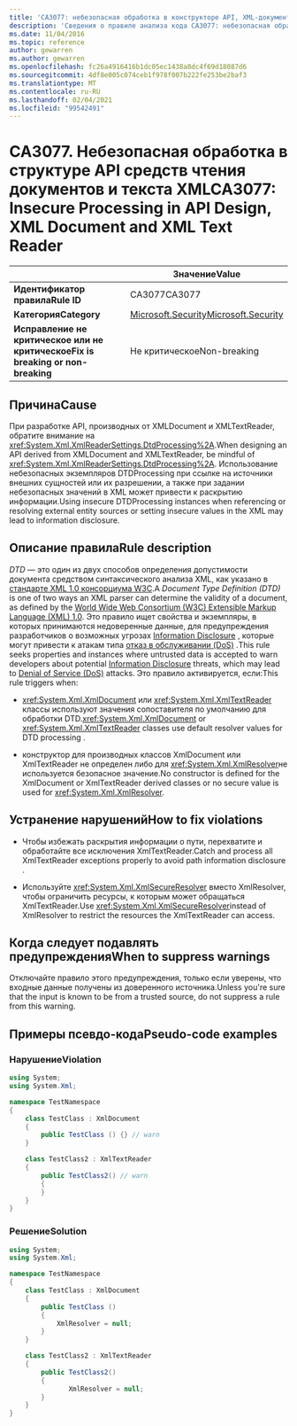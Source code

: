 ```yaml
---
title: 'CA3077: небезопасная обработка в конструкторе API, XML-документ и средство чтения текста XML (анализ кода)'
description: 'Сведения о правиле анализа кода CA3077: небезопасная обработка в конструкторе API, XML-документе и средстве чтения текста XML'
ms.date: 11/04/2016
ms.topic: reference
author: gewarren
ms.author: gewarren
ms.openlocfilehash: fc26a4916416b1dc05ec1438a8dc4f69d18087d6
ms.sourcegitcommit: 4df8e005c074ceb1f978f007b222fe253be2baf3
ms.translationtype: MT
ms.contentlocale: ru-RU
ms.lasthandoff: 02/04/2021
ms.locfileid: "99542491"
---
```

# <a name="ca3077-insecure-processing-in-api-design-xml-document-and-xml-text-reader"></a><span data-ttu-id="df080-103">CA3077. Небезопасная обработка в структуре API средств чтения документов и текста XML</span><span class="sxs-lookup"><span data-stu-id="df080-103">CA3077: Insecure Processing in API Design, XML Document and XML Text Reader</span></span>

| | <span data-ttu-id="df080-104">Значение</span><span class="sxs-lookup"><span data-stu-id="df080-104">Value</span></span> |
|-|-|
| <span data-ttu-id="df080-105">**Идентификатор правила**</span><span class="sxs-lookup"><span data-stu-id="df080-105">**Rule ID**</span></span> |<span data-ttu-id="df080-106">CA3077</span><span class="sxs-lookup"><span data-stu-id="df080-106">CA3077</span></span>|
| <span data-ttu-id="df080-107">**Категория**</span><span class="sxs-lookup"><span data-stu-id="df080-107">**Category**</span></span> |[<span data-ttu-id="df080-108">Microsoft.Security</span><span class="sxs-lookup"><span data-stu-id="df080-108">Microsoft.Security</span></span>](security-warnings.md)|
| <span data-ttu-id="df080-109">**Исправление не критическое или не критическое**</span><span class="sxs-lookup"><span data-stu-id="df080-109">**Fix is breaking or non-breaking**</span></span> |<span data-ttu-id="df080-110">Не критическое</span><span class="sxs-lookup"><span data-stu-id="df080-110">Non-breaking</span></span>|

## <a name="cause"></a><span data-ttu-id="df080-111">Причина</span><span class="sxs-lookup"><span data-stu-id="df080-111">Cause</span></span>

<span data-ttu-id="df080-112">При разработке API, производных от XMLDocument и XMLTextReader, обратите внимание на <xref:System.Xml.XmlReaderSettings.DtdProcessing%2A>.</span><span class="sxs-lookup"><span data-stu-id="df080-112">When designing an API derived from XMLDocument and XMLTextReader, be mindful of <xref:System.Xml.XmlReaderSettings.DtdProcessing%2A>.</span></span>  <span data-ttu-id="df080-113">Использование небезопасных экземпляров DTDProcessing при ссылке на источники внешних сущностей или их разрешении, а также при задании небезопасных значений в XML может привести к раскрытию информации.</span><span class="sxs-lookup"><span data-stu-id="df080-113">Using insecure DTDProcessing instances when referencing or resolving external entity sources or setting insecure values in the XML may lead to information disclosure.</span></span>

## <a name="rule-description"></a><span data-ttu-id="df080-114">Описание правила</span><span class="sxs-lookup"><span data-stu-id="df080-114">Rule description</span></span>

<span data-ttu-id="df080-115">*DTD* — это один из двух способов определения допустимости документа средством синтаксического анализа XML, как указано в  [стандарте XML 1.0 консорциума W3C](https://www.w3.org/TR/2008/REC-xml-20081126/).</span><span class="sxs-lookup"><span data-stu-id="df080-115">A *Document Type Definition (DTD)* is one of two ways an XML parser can determine the validity of a document, as defined by the  [World Wide Web Consortium (W3C) Extensible Markup Language (XML) 1.0](https://www.w3.org/TR/2008/REC-xml-20081126/).</span></span> <span data-ttu-id="df080-116">Это правило ищет свойства и экземпляры, в которых принимаются недоверенные данные, для предупреждения разработчиков о возможных угрозах [Information Disclosure](../../../framework/wcf/feature-details/information-disclosure.md) , которые могут привести к атакам типа [отказ в обслуживании (DoS)](../../../framework/wcf/feature-details/denial-of-service.md) .</span><span class="sxs-lookup"><span data-stu-id="df080-116">This rule seeks properties and instances where untrusted data is accepted to warn developers about potential [Information Disclosure](../../../framework/wcf/feature-details/information-disclosure.md) threats, which may lead to [Denial of Service (DoS)](../../../framework/wcf/feature-details/denial-of-service.md) attacks.</span></span> <span data-ttu-id="df080-117">Это правило активируется, если:</span><span class="sxs-lookup"><span data-stu-id="df080-117">This rule triggers when:</span></span>

- <span data-ttu-id="df080-118"><xref:System.Xml.XmlDocument> или <xref:System.Xml.XmlTextReader> классы используют значения сопоставителя по умолчанию для обработки DTD.</span><span class="sxs-lookup"><span data-stu-id="df080-118"><xref:System.Xml.XmlDocument> or <xref:System.Xml.XmlTextReader> classes use default resolver values for DTD processing    .</span></span>

- <span data-ttu-id="df080-119">конструктор для производных классов XmlDocument или XmlTextReader не определен либо для <xref:System.Xml.XmlResolver>не используется безопасное значение.</span><span class="sxs-lookup"><span data-stu-id="df080-119">No constructor is defined for the XmlDocument or XmlTextReader derived classes or no secure value is used for <xref:System.Xml.XmlResolver>.</span></span>

## <a name="how-to-fix-violations"></a><span data-ttu-id="df080-120">Устранение нарушений</span><span class="sxs-lookup"><span data-stu-id="df080-120">How to fix violations</span></span>

- <span data-ttu-id="df080-121">Чтобы избежать раскрытия информации о пути, перехватите и обработайте все исключения XmlTextReader.</span><span class="sxs-lookup"><span data-stu-id="df080-121">Catch and process all XmlTextReader exceptions properly to avoid path information disclosure    .</span></span>

- <span data-ttu-id="df080-122">Используйте <xref:System.Xml.XmlSecureResolver> вместо XmlResolver, чтобы ограничить ресурсы, к которым может обращаться XmlTextReader.</span><span class="sxs-lookup"><span data-stu-id="df080-122">Use <xref:System.Xml.XmlSecureResolver>instead of XmlResolver to restrict the resources the XmlTextReader can  access.</span></span>

## <a name="when-to-suppress-warnings"></a><span data-ttu-id="df080-123">Когда следует подавлять предупреждения</span><span class="sxs-lookup"><span data-stu-id="df080-123">When to suppress warnings</span></span>

<span data-ttu-id="df080-124">Отключайте правило этого предупреждения, только если уверены, что входные данные получены из доверенного источника.</span><span class="sxs-lookup"><span data-stu-id="df080-124">Unless you're sure that the input is known to be from a trusted source, do not suppress a rule from this warning.</span></span>

## <a name="pseudo-code-examples"></a><span data-ttu-id="df080-125">Примеры псевдо-кода</span><span class="sxs-lookup"><span data-stu-id="df080-125">Pseudo-code examples</span></span>

### <a name="violation"></a><span data-ttu-id="df080-126">Нарушение</span><span class="sxs-lookup"><span data-stu-id="df080-126">Violation</span></span>

```csharp
using System;
using System.Xml;

namespace TestNamespace
{
    class TestClass : XmlDocument
    {
        public TestClass () {} // warn
    }

    class TestClass2 : XmlTextReader
    {
        public TestClass2() // warn
        {
        }
    }
}
```

### <a name="solution"></a><span data-ttu-id="df080-127">Решение</span><span class="sxs-lookup"><span data-stu-id="df080-127">Solution</span></span>

```csharp
using System;
using System.Xml;

namespace TestNamespace
{
    class TestClass : XmlDocument
    {
        public TestClass ()
        {
            XmlResolver = null;
        }
    }

    class TestClass2 : XmlTextReader
    {
        public TestClass2()
        {
               XmlResolver = null;
        }
    }
}
```
